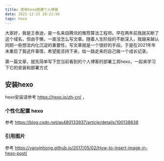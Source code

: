 ```yaml
---
title: 使用hexo搭建个人博客
date: 2021-12-23 20:21:56
tags: hexo
---
```


大家好，我是王泰迪，是一名来自腾讯的推荐算法工程师。早在两年前我就买断了这个域名，但由于懒，一直没怎么写文章。随着人生阶段的不断深入，我越来越认同把一些想法内化沉淀的重要性，写文章就是一个很好的手段。于是在2021年年末重启了我这件事情，希望能坚持下来，给一路走来的自己做一个成长记录。

第一篇文章，就先简单写下您当前看到的个人博客的部署工具hexo，一起来学习下它的安装和部署方式

## 安装hexo

hexo安装请参考 https://hexo.io/zh-cn/ ，

### 个性化配置 hexo

参考 https://blog.csdn.net/as480133937/article/details/100138838 



### 引用图片

参考 https://yanyinhong.github.io/2017/05/02/How-to-insert-image-in-hexo-post/
